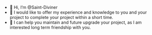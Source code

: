 - 👋 Hi, I’m @Saint-Diviner
- 👀 I would like to offer my experience and knowledge to you and your project to complete your project within a short time.
- 🌱 I can help you maintain and future upgrade your project, as I am interested long term friendship with you.

<!---
Saint-Diviner/Saint-Diviner is a ✨ special ✨ repository because its `README.md` (this file) appears on your GitHub profile.
You can click the Preview link to take a look at your changes.
--->
